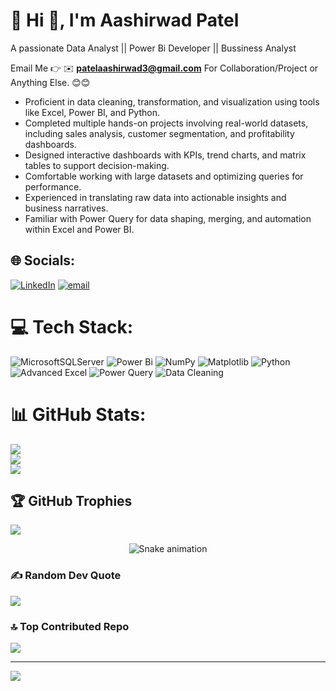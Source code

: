 # 💫 Hi 👋, I'm Aashirwad Patel
A passionate Data Analyst || Power Bi Developer || Bussiness Analyst

Email Me 👉 ✉️ **patelaashirwad3@gmail.com**  For Collaboration/Project or Anything Else. 😊😊
- Proficient in data cleaning, transformation, and visualization using tools like Excel, Power BI, and Python.
- Completed multiple hands-on projects involving real-world datasets, including sales analysis, customer segmentation, and profitability dashboards.
- Designed interactive dashboards with KPIs, trend charts, and matrix tables to support decision-making.
- Comfortable working with large datasets and optimizing queries for performance.
- Experienced in translating raw data into actionable insights and business narratives.
- Familiar with Power Query for data shaping, merging, and automation within Excel and Power BI.



## 🌐 Socials:
[![LinkedIn](https://img.shields.io/badge/LinkedIn-%230077B5.svg?logo=linkedin&logoColor=white)](https://linkedin.com/in/www.linkedin.com/in/aashirwad-patel-076161233) [![email](https://img.shields.io/badge/Email-D14836?logo=gmail&logoColor=white)](mailto:patelaashirwad3@gmail.com) 

# 💻 Tech Stack:
![MicrosoftSQLServer](https://img.shields.io/badge/Microsoft%20SQL%20Server-CC2927?style=for-the-badge&logo=microsoft%20sql%20server&logoColor=white) ![Power Bi](https://img.shields.io/badge/power_bi-F2C811?style=for-the-badge&logo=powerbi&logoColor=black) ![NumPy](https://img.shields.io/badge/numpy-%23013243.svg?style=for-the-badge&logo=numpy&logoColor=white) ![Matplotlib](https://img.shields.io/badge/Matplotlib-%23ffffff.svg?style=for-the-badge&logo=Matplotlib&logoColor=black) ![Python](https://img.shields.io/badge/python-3670A0?style=for-the-badge&logo=python&logoColor=ffdd54) ![Advanced Excel](https://img.shields.io/badge/Advanced%20Excel-217346?style=for-the-badge&logo=microsoft-excel&logoColor=white) ![Power Query](https://img.shields.io/badge/Power%20Query-742774?style=for-the-badge&logo=microsoft-power-bi&logoColor=white) ![Data Cleaning](https://img.shields.io/badge/Data%20Cleaning-4B8BBE?style=for-the-badge&logo=databricks&logoColor=white)
# 📊 GitHub Stats:
![](https://github-readme-stats.vercel.app/api?username=patelaashirwad3-droid&theme=dark&hide_border=false&include_all_commits=true&count_private=false)<br/>
![](https://nirzak-streak-stats.vercel.app/?user=patelaashirwad3-droid&theme=dark&hide_border=false)<br/>
![](https://github-readme-stats.vercel.app/api/top-langs/?username=patelaashirwad3-droid&theme=dark&hide_border=false&include_all_commits=true&count_private=false&layout=compact)

## 🏆 GitHub Trophies
![](https://quotes-github-readme.vercel.app/api?type=horizontal&theme=radical)


<!-- Snake Game Repo View -->

<div align="center">
  <img src="https://profile-readme-generator.com/assets/snake.svg" alt="Snake animation" />
</div>

### ✍️ Random Dev Quote
![](https://quotes-github-readme.vercel.app/api?type=horizontal&theme=radical)

### 🔝 Top Contributed Repo
![](https://github-contributor-stats.vercel.app/api?username=patelaashirwad3-droid&limit=5&theme=dark&combine_all_yearly_contributions=true)

---
[![](https://visitcount.itsvg.in/api?id=patelaashirwad3-droid&icon=0&color=0)](https://visitcount.itsvg.in)

<!-- Proudly created with GPRM ( https://gprm.itsvg.in ) -->
